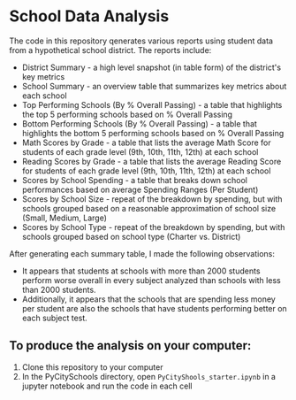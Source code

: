 # School Data Analysis

The code in this repository qenerates various reports using student data from a hypothetical school district. The reports include:
* District Summary - a high level snapshot (in table form) of the district's key metrics
* School Summary - an overview table that summarizes key metrics about each school
* Top Performing Schools (By % Overall Passing) - a table that highlights the top 5 performing schools based on % Overall Passing
* Bottom Performing Schools (By % Overall Passing) - a table that highlights the bottom 5 performing schools based on % Overall Passing 
* Math Scores by Grade - a table that lists the average Math Score for students of each grade level (9th, 10th, 11th, 12th) at each school
* Reading Scores by Grade - a table that lists the average Reading Score for students of each grade level (9th, 10th, 11th, 12th) at each school
* Scores by School Spending - a table that breaks down school performances based on average Spending Ranges (Per Student)
* Scores by School Size - repeat of the breakdown by spending, but with schools grouped based on a reasonable approximation of school size (Small, Medium, Large)
* Scores by School Type - repeat of the breakdown by spending, but with schools grouped based on school type (Charter vs. District)

After generating each summary table, I made the following observations:
* It appears that students at schools with more than 2000 students perform worse overall in every subject analyzed than schools with less than 2000 students.
* Additionally, it appears that the schools that are spending less money per student are also the schools that have students performing better on each subject test.


## To produce the analysis on your computer:
1. Clone this repository to your computer
2. In the PyCitySchools directory, open `PyCityShools_starter.ipynb` in a jupyter notebook and run the code in each cell

